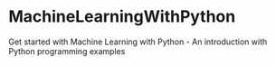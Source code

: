 # MachineLearningWithPython
Get started with Machine Learning with Python - An introduction with Python programming examples
